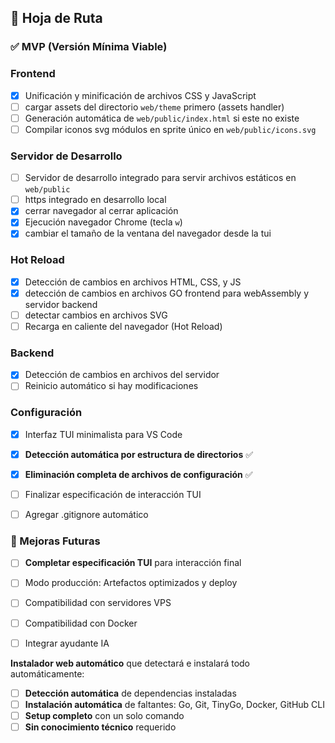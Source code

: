 ## 📌 Hoja de Ruta

### ✅ MVP (Versión Mínima Viable)  
### Frontend
- [x] Unificación y minificación de archivos CSS y JavaScript 
- [ ] cargar assets del directorio `web/theme` primero (assets handler)
- [ ] Generación automática de `web/public/index.html` si este no existe  
- [ ] Compilar iconos svg módulos en sprite único en `web/public/icons.svg`

### Servidor de Desarrollo
- [ ] Servidor de desarrollo integrado para servir archivos estáticos en `web/public`
- [ ] https integrado en desarrollo local
- [x] cerrar navegador al cerrar aplicación 
- [x] Ejecución navegador Chrome (tecla `w`)  
- [x] cambiar el tamaño de la ventana del navegador desde la tui

### Hot Reload
- [x] Detección de cambios en archivos HTML, CSS, y JS  
- [x] detección de cambios en archivos GO frontend para webAssembly y servidor backend
- [ ] detectar cambios en archivos SVG
- [ ] Recarga en caliente del navegador (Hot Reload)

### Backend
- [x] Detección de cambios en archivos del servidor  
- [ ] Reinicio automático si hay modificaciones  

### Configuración
- [x] Interfaz TUI minimalista para VS Code  
- [x] **Detección automática por estructura de directorios** ✅
- [x] **Eliminación completa de archivos de configuración** ✅
- [ ] Finalizar especificación de interacción TUI
- [ ] Agregar .gitignore automático


### 🚀 Mejoras Futuras  
- [ ] **Completar especificación TUI** para interacción final
- [ ] Modo producción: Artefactos optimizados y deploy
- [ ] Compatibilidad con servidores VPS
- [ ] Compatibilidad con Docker  
- [ ] Integrar ayudante IA


**Instalador web automático** que detectará e instalará todo automáticamente:
- [ ] **Detección automática** de dependencias instaladas
- [ ] **Instalación automática** de faltantes: Go, Git, TinyGo, Docker, GitHub CLI  
- [ ] **Setup completo** con un solo comando
- [ ] **Sin conocimiento técnico** requerido